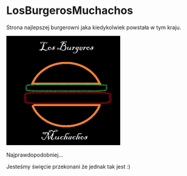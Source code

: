 # LosBurgerosMuchachos
Strona najlepszej burgerowni jaka kiedykolwiek powstała w tym kraju.

<img src = 'img/logo.jpg' width=300> 

Najprawdopodobniej...

Jesteśmy święcie przekonani że jednak tak jest :)
